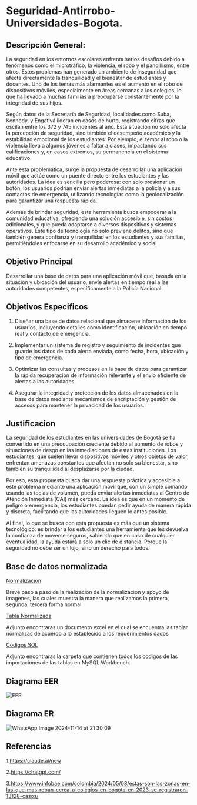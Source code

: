 # Seguridad-Antirrobo-Universidades-Bogota.
## Descripción General:

La seguridad en los entornos escolares enfrenta serios desafíos debido a fenómenos como el microtráfico, la violencia, el robo y el pandillismo, entre otros. Estos problemas han generado un ambiente de inseguridad que afecta directamente la tranquilidad y el bienestar de estudiantes y docentes. Uno de los temas más alarmantes es el aumento en el robo de dispositivos móviles, especialmente en áreas cercanas a los colegios, lo que ha llevado a muchas familias a preocuparse constantemente por la integridad de sus hijos.

Según datos de la Secretaría de Seguridad, localidades como Suba, Kennedy, y Engativá lideran en casos de hurto, registrando cifras que oscilan entre los 372 y 745 incidentes al año. Esta situación no solo afecta la percepción de seguridad, sino también el desempeño académico y la estabilidad emocional de los estudiantes. Por ejemplo, el temor al robo o la violencia lleva a algunos jóvenes a faltar a clases, impactando sus calificaciones y, en casos extremos, su permanencia en el sistema educativo.

Ante esta problemática, surge la propuesta de desarrollar una aplicación móvil que actúe como un puente directo entre los estudiantes y las autoridades. La idea es sencilla pero poderosa: con solo presionar un botón, los usuarios podrían enviar alertas inmediatas a la policía y a sus contactos de emergencia, utilizando tecnologías como la geolocalización para garantizar una respuesta rápida.

Además de brindar seguridad, esta herramienta busca empoderar a la comunidad educativa, ofreciendo una solución accesible, sin costos adicionales, y que pueda adaptarse a diversos dispositivos y sistemas operativos. Este tipo de tecnología no solo previene delitos, sino que también genera confianza y tranquilidad en los estudiantes y sus familias, permitiéndoles enfocarse en su desarrollo académico y social

## Objetivo Principal 

Desarrollar una base de datos para una aplicación móvil que, basada en la situación y ubicación del usuario, envíe alertas en tiempo real a las autoridades competentes, específicamente a la Policía Nacional.

## Objetivos Especificos

1. Diseñar una base de datos relacional que almacene información de los usuarios, incluyendo detalles como identificación, ubicación en tiempo real y contacto de emergencia.

2. Implementar un sistema de registro y seguimiento de incidentes que guarde los datos de cada alerta enviada, como fecha, hora, ubicación y tipo de emergencia.

3. Optimizar las consultas y procesos en la base de datos para garantizar la rápida recuperación de información relevante y el envío eficiente de alertas a las autoridades.

4. Asegurar la integridad y protección de los datos almacenados en la base de datos mediante mecanismos de encriptación y gestión de accesos para mantener la privacidad de los usuarios.

## Justificacion

La seguridad de los estudiantes en las universidades de Bogotá se ha convertido en una preocupación creciente debido al aumento de robos y situaciones de riesgo en las inmediaciones de estas instituciones. Los estudiantes, que suelen llevar dispositivos móviles y otros objetos de valor, enfrentan amenazas constantes que afectan no solo su bienestar, sino también su tranquilidad al desplazarse por la ciudad.

Por eso, esta propuesta busca dar una respuesta práctica y accesible a este problema mediante una aplicación móvil que, con un simple comando usando las teclas de volumen, pueda enviar alertas inmediatas al Centro de Atención Inmediata (CAI) más cercano. La idea es que en un momento de peligro o emergencia, los estudiantes puedan pedir ayuda de manera rápida y discreta, facilitando que las autoridades lleguen lo antes posible.

Al final, lo que se busca con esta propuesta es más que un sistema tecnológico: es brindar a los estudiantes una herramienta que les devuelva la confianza de moverse seguros, sabiendo que en caso de cualquier eventualidad, la ayuda estará a solo un clic de distancia. Porque la seguridad no debe ser un lujo, sino un derecho para todos. 


## Base de datos normalizada 

[Normalizacion](./Normalizacion.md) 

Breve paso a paso de la realizacion de la normalizacion y apoyo de imagenes, las cuales muestra la manera que realizamos la primera, segunda, tercera forma normal.

[Tabla Normalizada](./tabla_normalizacion_seguridad_antirrobo.xlsx)

Adjunto encontraras un documento excel en el cual se encuentra las tablar normalizas de acuerdo a lo establecido a los requerimientos dados

[Codigos SQL](./SQL)

Adjunto encontraras la carpeta que contienen todos los codigos de las importaciones de las tablas en MySQL Workbench.

## Diagrama EER

![EER](https://github.com/user-attachments/assets/9119ba63-f514-44a8-8573-9e5a21e70853)

## Diagrama ER

![WhatsApp Image 2024-11-14 at 21 30 09](https://github.com/user-attachments/assets/1e8b72ff-c698-4e31-9e69-70f95d2bf2ab)

## Referencias
1.https://claude.ai/new

2.https://chatgpt.com/

3.https://www.infobae.com/colombia/2024/05/08/estas-son-las-zonas-en-las-que-mas-roban-cerca-a-colegios-en-bogota-en-2023-se-registraron-13128-casos/
